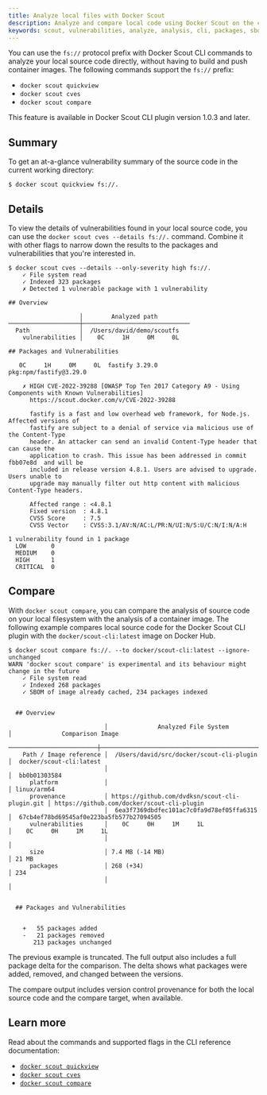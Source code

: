 ```yaml
---
title: Analyze local files with Docker Scout
description: Analyze and compare local code using Docker Scout on the command line
keywords: scout, vulnerabilities, analyze, analysis, cli, packages, sbom, cve, security, local, source, code, supply chain
---
```


You can use the `fs://` protocol prefix with Docker Scout CLI commands to
analyze your local source code directly, without having to build and push
container images. The following commands support the `fs://` prefix:

- `docker scout quickview`
- `docker scout cves`
- `docker scout compare`

This feature is available in Docker Scout CLI plugin version 1.0.3 and later.

## Summary

To get an at-a-glance vulnerability summary of the source code in the current
working directory:

```console
$ docker scout quickview fs://.
```

## Details

To view the details of vulnerabilities found in your local source code, you can
use the `docker scout cves --details fs://.` command. Combine it with
other flags to narrow down the results to the packages and vulnerabilities that
you're interested in.

```console
$ docker scout cves --details --only-severity high fs://.
    ✓ File system read
    ✓ Indexed 323 packages
    ✗ Detected 1 vulnerable package with 1 vulnerability

​## Overview

                    │        Analyzed path         
────────────────────┼──────────────────────────────
  Path              │  /Users/david/demo/scoutfs   
    vulnerabilities │    0C     1H     0M     0L   

​## Packages and Vulnerabilities

   0C     1H     0M     0L  fastify 3.29.0
pkg:npm/fastify@3.29.0

    ✗ HIGH CVE-2022-39288 [OWASP Top Ten 2017 Category A9 - Using Components with Known Vulnerabilities]
      https://scout.docker.com/v/CVE-2022-39288
    
      fastify is a fast and low overhead web framework, for Node.js. Affected versions of 
      fastify are subject to a denial of service via malicious use of the Content-Type    
      header. An attacker can send an invalid Content-Type header that can cause the      
      application to crash. This issue has been addressed in commit  fbb07e8d  and will be
      included in release version 4.8.1. Users are advised to upgrade. Users unable to    
      upgrade may manually filter out http content with malicious Content-Type headers.   
    
      Affected range : <4.8.1                                        
      Fixed version  : 4.8.1                                         
      CVSS Score     : 7.5                                           
      CVSS Vector    : CVSS:3.1/AV:N/AC:L/PR:N/UI:N/S:U/C:N/I:N/A:H  
    
1 vulnerability found in 1 package
  LOW       0  
  MEDIUM    0  
  HIGH      1  
  CRITICAL  0
```

## Compare

With `docker scout compare`, you can compare the analysis of source code on
your local filesystem with the analysis of a container image. The following
example compares local source code for the Docker Scout CLI plugin with the
`docker/scout-cli:latest` image on Docker Hub.

```console
$ docker scout compare fs://. --to docker/scout-cli:latest --ignore-unchanged
WARN 'docker scout compare' is experimental and its behaviour might change in the future
    ✓ File system read
    ✓ Indexed 268 packages
    ✓ SBOM of image already cached, 234 packages indexed


  ## Overview

                           │              Analyzed File System              │              Comparison Image
  ─────────────────────────┼────────────────────────────────────────────────┼─────────────────────────────────────────────
    Path / Image reference │  /Users/david/src/docker/scout-cli-plugin      │  docker/scout-cli:latest
                           │                                                │  bb0b01303584
      platform             │                                                │ linux/arm64
      provenance           │ https://github.com/dvdksn/scout-cli-plugin.git │ https://github.com/docker/scout-cli-plugin
                           │  6ea3f7369dbdfec101ac7c0fa9d78ef05ffa6315      │  67cb4ef78bd69545af0e223ba5fb577b27094505
      vulnerabilities      │    0C     0H     1M     1L                     │    0C     0H     1M     1L
                           │                                                │
      size                 │ 7.4 MB (-14 MB)                                │ 21 MB
      packages             │ 268 (+34)                                      │ 234
                           │                                                │


  ## Packages and Vulnerabilities


    +   55 packages added
    -   21 packages removed
       213 packages unchanged
```

The previous example is truncated. The full output also includes a full package
delta for the comparison. The delta shows what packages were added, removed,
and changed between the versions.

The compare output includes version control provenance for both the local
source code and the compare target, when available.

## Learn more

Read about the commands and supported flags in the CLI reference documentation:

- [`docker scout quickview`](../engine/reference/commandline/scout_compare.md)
- [`docker scout cves`](../engine/reference/commandline/scout_compare.md)
- [`docker scout compare`](../engine/reference/commandline/scout_compare.md)

